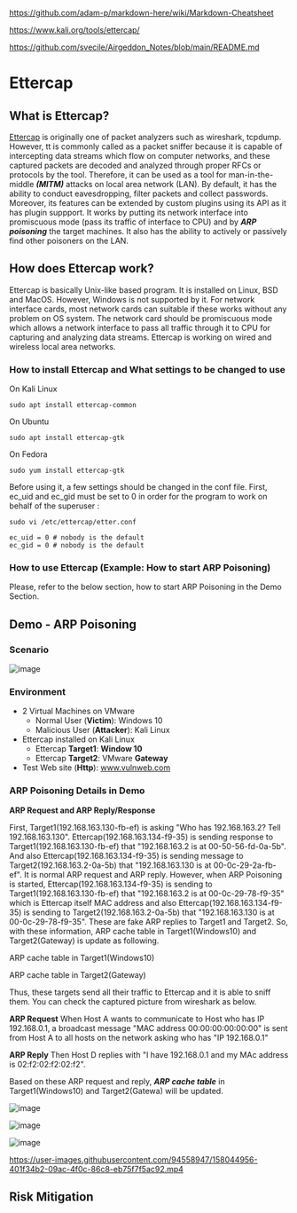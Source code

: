 https://github.com/adam-p/markdown-here/wiki/Markdown-Cheatsheet

https://www.kali.org/tools/ettercap/

https://github.com/svecile/Airgeddon_Notes/blob/main/README.md

# Ettercap

## What is Ettercap?
[Ettercap](https://en.wikipedia.org/wiki/Ettercap_(software)) is originally one of packet analyzers such as wireshark, tcpdump. However, tt is commonly called as a packet sniffer because it is capable of intercepting data streams which flow on computer networks, and these captured packets are decoded and analyzed through proper RFCs or protocols by the tool. Therefore, it can be used as a tool for man-in-the-middle ***(MITM)*** attacks on local area network (LAN). By default, it has the ability to conduct eavesdropping, filter packets and collect passwords. Moreover, its features can be extended by custom plugins using its API as it has plugin suppport. It works by putting its network interface into promiscuous mode (pass its traffic of interface to CPU) and by ***ARP poisoning*** the target machines. It also has the ability to actively or passively find other poisoners on the LAN.

## How does Ettercap work?
Ettercap is basically Unix-like based program. It is installed on Linux, BSD and MacOS. However, Windows is not supported by it. For network interface cards, most network cards can suitable if these works without any problem on OS system. The network card should be promiscuous mode which allows a network interface to pass all traffic through it to CPU for capturing and analyzing data streams. Ettercap is working on wired and wireless local area networks. 

### How to install Ettercap and What settings to be changed to use
On Kali Linux
```
sudo apt install ettercap-common
```
On Ubuntu
```
sudo apt install ettercap-gtk
```
On Fedora
```
sudo yum install ettercap-gtk
```
Before using it, a few settings should be changed in the conf file.
First, ec_uid and ec_gid must be set to 0 in order for the program to work on behalf of the superuser
:

```
sudo vi /etc/ettercap/etter.conf
```

```
ec_uid = 0 # nobody is the default
ec_gid = 0 # nobody is the default
```

### How to use Ettercap (Example: How to start ARP Poisoning)
Please, refer to the below section, how to start ARP Poisoning in the Demo Section.

## Demo - ARP Poisoning
### Scenario

![image](https://user-images.githubusercontent.com/94558947/158044372-86817dee-60a7-4bf0-afb3-5516c4338a8b.png)

### Environment
- 2 Virtual Machines on VMware
     - Normal User (**Victim**): Windows 10
     - Malicious User (**Attacker**): Kali Linux
- Ettercap installed on Kali Linux
     - Ettercap **Target1**: **Window 10**
     - Ettercap **Target2**: VMware **Gateway**
- Test Web site (**Http**): www.vulnweb.com

### ARP Poisoning Details in Demo

**ARP Request and ARP Reply/Response**

First, Target1(192.168.163.130-fb-ef) is asking "Who has 192.168.163.2? Tell 192.168.163.130". Ettercap(192.168.163.134-f9-35) is sending response to Target1(192.168.163.130-fb-ef) that "192.168.163.2 is at 00-50-56-fd-0a-5b". And also Ettercap(192.168.163.134-f9-35) is sending message to Target2(192.168.163.2-0a-5b) that "192.168.163.130 is at 00-0c-29-2a-fb-ef". It is normal ARP request and ARP reply. However, when ARP Poisoning is started, Ettercap(192.168.163.134-f9-35) is sending to Target1(192.168.163.130-fb-ef) that "192.168.163.2 is at 00-0c-29-78-f9-35" which is Ettercap itself MAC address and also Ettercap(192.168.163.134-f9-35) is sending to Target2(192.168.163.2-0a-5b) that "192.168.163.130 is at 00-0c-29-78-f9-35". These are fake ARP replies to Target1 and Target2. So, with these information, ARP cache table in Target1(Windows10) and Target2(Gateway) is update as following.

ARP cache table in Target1(Windows10)



ARP cache table in Target2(Gateway)

Thus, these targets send all their traffic to Ettercap and it is able to sniff them.
You can check the captured picture from wireshark as below.

**ARP Request**
When Host A wants to communicate to Host who has IP 192.168.0.1, a broadcast message "MAC address 00:00:00:00:00:00" is sent from Host A to all hosts on the network asking who has "IP 192.168.0.1" 

**ARP Reply**
Then Host D replies with "I have 192.168.0.1 and my MAc address is 02:f2:02:f2:02:f2".

Based on these ARP request and reply, ***ARP cache table*** in Target1(Windows10) and Target2(Gatewa) will be updated.



![image](https://user-images.githubusercontent.com/94558947/158043164-b2d1ad5e-1e0b-449c-b3d1-1def6abbf835.png)





![image](https://user-images.githubusercontent.com/94558947/158044979-45870b00-63f0-40bd-be7b-222ac7d7ee8d.png)


![image](https://user-images.githubusercontent.com/94558947/158044996-a2103382-900b-4de0-b456-844d398d6e10.png)



https://user-images.githubusercontent.com/94558947/158044956-401f34b2-09ac-4f0c-86c8-eb75f7f5ac92.mp4


## Risk Mitigation

